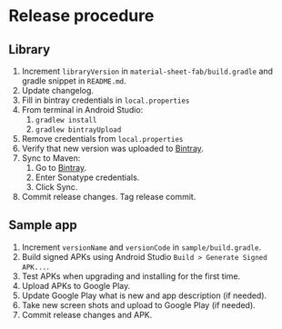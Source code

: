 # Release procedure
## Library
1. Increment `libraryVersion` in `material-sheet-fab/build.gradle` and gradle snippet in `README.md`.
1. Update changelog.
1. Fill in bintray credentials in `local.properties`
1. From terminal in Android Studio:
	1. `gradlew install`
	1. `gradlew bintrayUpload`
1. Remove credentials from `local.properties`
1. Verify that new version was uploaded to [Bintray](https://bintray.com/gowong/maven/material-sheet-fab/view#files).
1. Sync to Maven:
	1. Go to [Bintray](https://bintray.com/gowong/maven/material-sheet-fab/view#central).
	1. Enter Sonatype credentials.
	1. Click Sync.
1. Commit release changes. Tag release commit.

## Sample app
1. Increment `versionName` and `versionCode` in `sample/build.gradle`.
1. Build signed APKs using Android Studio `Build > Generate Signed APK...`.
1. Test APKs when upgrading and installing for the first time.
1. Upload APKs to Google Play.
1. Update Google Play what is new and app description (if needed).
1. Take new screen shots and upload to Google Play (if needed).
1. Commit release changes and APK.
